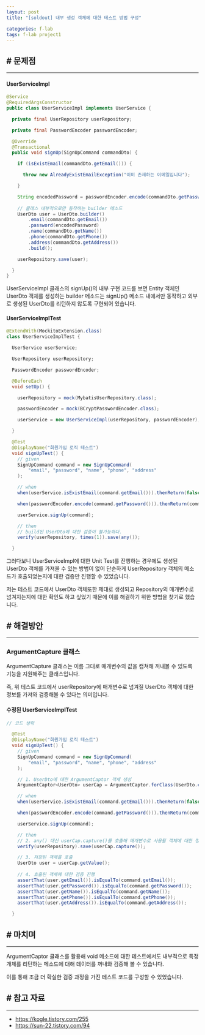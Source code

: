 ```yaml
---
layout: post
title: "[soldout] 내부 생성 객체에 대한 테스트 방법 구성"

categories: f-lab
tags: f-lab project1
---
```


## # 문제점
***
#### UserServiceImpl
```java
@Service
@RequiredArgsConstructor
public class UserServiceImpl implements UserService {

  private final UserRepository userRepository;

  private final PasswordEncoder passwordEncoder;

  @Override
  @Transactional
  public void signUp(SignUpCommand commandDto) {

    if (isExistEmail(commandDto.getEmail())) {

      throw new AlreadyExistEmailException("이미 존재하는 이메일입니다");

    }

    String encodedPassword = passwordEncoder.encode(commandDto.getPassword());
    
    // 클래스 내부적으로만 동작하는 builder 메소드
    UserDto user = UserDto.builder()
        .email(commandDto.getEmail())
        .password(encodedPassword)
        .name(commandDto.getName())
        .phone(commandDto.getPhone())
        .address(commandDto.getAddress())
        .build();

    userRepository.save(user);

  }
}
```
UserServiceImpl 클래스의 signUp()의 내부 구현 코드를 보면 Entity 객체인 UserDto 객체를 생성하는 builder 메소드는 signUp() 메소드 내에서만 동작하고 외부로 생성된 UserDto를 리턴하지 않도록 구현되어 있습니다.


#### UserServiceImplTest
```java
@ExtendWith(MockitoExtension.class)
class UserServiceImplTest {

  UserService userService;

  UserRepository userRepository;

  PasswordEncoder passwordEncoder;

  @BeforeEach
  void setUp() {

    userRepository = mock(MybatisUserRepository.class);

    passwordEncoder = mock(BCryptPasswordEncoder.class);

    userService = new UserServiceImpl(userRepository, passwordEncoder);

  }

  @Test
  @DisplayName("회원가입 로직 테스트")
  void signUpTest() {
    // given
    SignUpCommand command = new SignUpCommand(
        "email", "password", "name", "phone", "address"
    );

    // when
    when(userService.isExistEmail(command.getEmail())).thenReturn(false);

    when(passwordEncoder.encode(command.getPassword())).thenReturn(command.getPassword());

    userService.signUp(command);

    // then
    // build된 UserDto에 대한 검증이 불가능하다.
    verify(userRepository, times(1)).save(any());

  }
```
그러다보니 UserServiceImpl에 대한 Unit Test를 진행하는 경우에도 생성된 UserDto 객체를 가져올 수 있는 방법이 없어 단순하게 UserRepository 객체의 메소드가 호출되었는지에 대한 검증만 진행할 수 있었습니다.

저는 테스트 코드에서 UserDto 객체또한 제대로 생성되고 Repository의 매개변수로 넘겨지는지에 대한 확인도 하고 싶었기 때문에 이를 해결하기 위한 방법을 찾기로 했습니다.

## # 해결방안
***
### ArgumentCapture 클래스
ArgumentCapture 클래스는 이름 그대로 매개변수의 값을 캡쳐해 꺼내볼 수 있도록 기능을 지원해주는 클래스입니다.

즉, 위 테스트 코드에서 userRepository에 매개변수로 넘겨질 UserDto 객체에 대한 정보를 가져와 검증해볼 수 있다는 의미입니다.

#### 수정된 UserServiceImplTest
```java
// 코드 생략

  @Test
  @DisplayName("회원가입 로직 테스트")
  void signUpTest() {
    // given
    SignUpCommand command = new SignUpCommand(
        "email", "password", "name", "phone", "address"
    );

    // 1. UserDto에 대한 ArgumentCaptor 객체 생성
    ArgumentCaptor<UserDto> userCap = ArgumentCaptor.forClass(UserDto.class);

    // when
    when(userService.isExistEmail(command.getEmail())).thenReturn(false);

    when(passwordEncoder.encode(command.getPassword())).thenReturn(command.getPassword());

    userService.signUp(command);

    // then
    // 2. any() 대신 userCap.capture()를 호출해 매개변수로 사용될 객체에 대한 정보를 저장
    verify(userRepository).save(userCap.capture());

    // 3. 저장된 객체를 호출
    UserDto user = userCap.getValue();
    
    // 4. 호출된 객체에 대한 검증 진행
    assertThat(user.getEmail()).isEqualTo(command.getEmail());
    assertThat(user.getPassword()).isEqualTo(command.getPassword());
    assertThat(user.getName()).isEqualTo(command.getName());
    assertThat(user.getPhone()).isEqualTo(command.getPhone());
    assertThat(user.getAddress()).isEqualTo(command.getAddress());

  }
```
## # 마치며
***
ArgumentCaptor 클래스를 활용해 void 메소드에 대한 테스트에서도 내부적으로 특정 개체를 리턴하는 메소드에 대해 데이터를 꺼내와 검증해 볼 수 있습니다.

이를 통해 조금 더 확실한 검증 과정을 가진 테스트 코드를 구성할 수 있었습니다.

## # 참고 자료
***
- https://kogle.tistory.com/255
- https://sun-22.tistory.com/94
